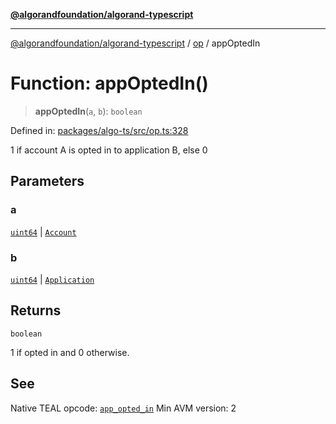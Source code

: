 [**@algorandfoundation/algorand-typescript**](../../../README.md)

***

[@algorandfoundation/algorand-typescript](../../../README.md) / [op](../README.md) / appOptedIn

# Function: appOptedIn()

> **appOptedIn**(`a`, `b`): `boolean`

Defined in: [packages/algo-ts/src/op.ts:328](https://github.com/algorandfoundation/puya-ts/blob/main/packages/algo-ts/src/op.ts#L328)

1 if account A is opted in to application B, else 0

## Parameters

### a

[`uint64`](../../../type-aliases/uint64.md) | [`Account`](../../../type-aliases/Account.md)

### b

[`uint64`](../../../type-aliases/uint64.md) | [`Application`](../../../type-aliases/Application.md)

## Returns

`boolean`

1 if opted in and 0 otherwise.

## See

Native TEAL opcode: [`app_opted_in`](https://developer.algorand.org/docs/get-details/dapps/avm/teal/opcodes/v10/#app_opted_in)
Min AVM version: 2
